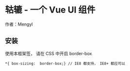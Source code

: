 # 轱辘 - 一个 Vue UI 组件

作者：Mengyl


## 安装

使用本框架签， 请在 CSS 中开启 border-box
```
*{ box-sizing:  border-box;} // IE8 都支持， IE8+ 都应可以
```
